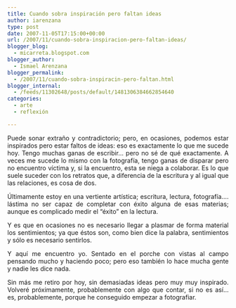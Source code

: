 ```yaml
---
title: Cuando sobra inspiración pero faltan ideas
author: iarenzana
type: post
date: 2007-11-05T17:15:00+00:00
url: /2007/11/cuando-sobra-inspiracion-pero-faltan-ideas/
blogger_blog:
  - micarreta.blogspot.com
blogger_author:
  - Ismael Arenzana
blogger_permalink:
  - /2007/11/cuando-sobra-inspiracin-pero-faltan.html
blogger_internal:
  - /feeds/11302648/posts/default/1481306384662854640
categories:
  - arte
  - reflexión

---
```

<p style="text-align: justify;">
  Puede sonar extraño y contradictorio; pero, en ocasiones, podemos estar inspirados pero estar faltos de ideas: eso es exactamente lo que me sucede hoy. Tengo muchas ganas de escribir&#8230; pero no sé de qué exactamente. A veces me sucede lo mismo con la fotografía, tengo ganas de disparar pero no encuentro víctima y, si la encuentro, esta se niega a colaborar. Es lo que suele suceder con los retratos que, a diferencia de la escritura y al igual que las relaciones, es cosa de dos.
</p>

<p style="text-align: justify;">
  Últimamente estoy en una vertiente artística; escritura, lectura, fotografía&#8230;. lástima no ser capaz de completar con éxito alguna de esas materias; aunque es complicado medir el &#8220;éxito&#8221; en la lectura.
</p>

<p style="text-align: justify;">
  Y es que en ocasiones no es necesario llegar a plasmar de forma material los sentimientos; ya que éstos son, como bien dice la palabra, sentimientos y sólo es necesario sentirlos.
</p>

<p style="text-align: justify;">
  Y aquí me encuentro yo. Sentado en el porche con vistas al campo pensando mucho y haciendo poco; pero eso también lo hace mucha gente y nadie les dice nada.
</p>

<p style="text-align: justify;">
  Sin más me retiro por hoy, sin demasiadas ideas pero muy muy inspirado. Volveré próximamente, probablemente con algo que contar, si no es así&#8230; es, probablemente, porque he conseguido empezar a fotografiar.
</p>